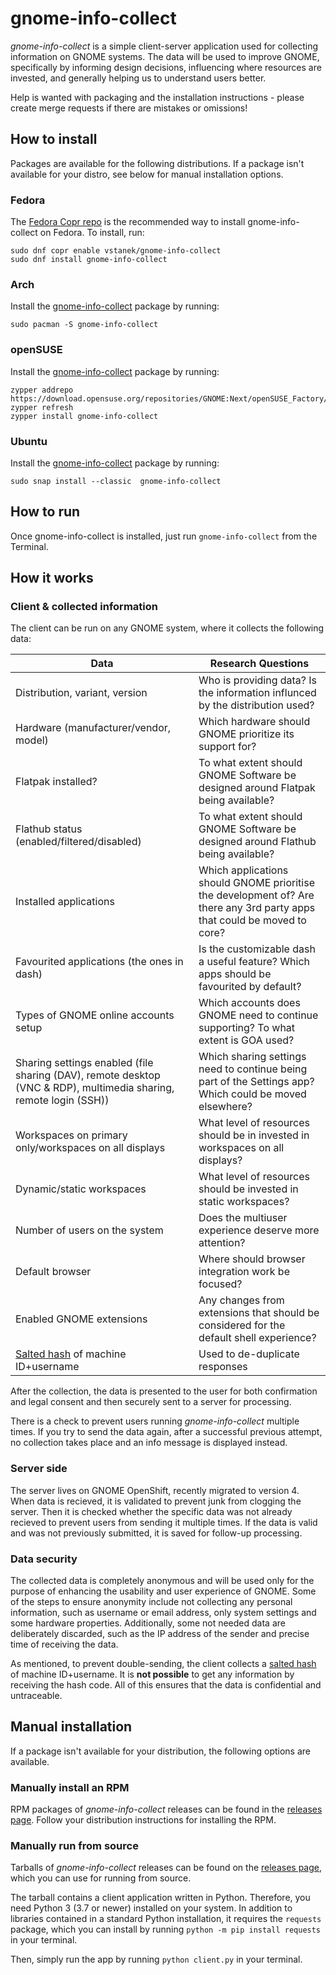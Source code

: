# gnome-info-collect

*gnome-info-collect* is a simple client-server application used for collecting information on GNOME systems. The data will be used to improve GNOME, specifically by informing design decisions, influencing where resources are invested, and generally helping us to understand users better.

Help is wanted with packaging and the installation instructions - please create merge requests if there are mistakes or omissions!

## How to install

Packages are available for the following distributions. If a package isn't available for your distro, see below for manual installation options.

### Fedora

The [Fedora Copr repo](https://copr.fedorainfracloud.org/coprs/vstanek/gnome-info-collect/ 
"Fedora Copr - vstanek/gnome-info-collect") is the recommended way to install gnome-info-collect on Fedora. To install, run:

```
sudo dnf copr enable vstanek/gnome-info-collect
sudo dnf install gnome-info-collect
```

### Arch

Install the [gnome-info-collect](https://archlinux.org/packages/gnome-info-collect) package by running:

```
sudo pacman -S gnome-info-collect
```

### openSUSE

Install the [gnome-info-collect](https://build.opensuse.org/package/show/GNOME:Next/gnome-info-collect) package by running:

```
zypper addrepo https://download.opensuse.org/repositories/GNOME:Next/openSUSE_Factory/GNOME:Next.repo
zypper refresh
zypper install gnome-info-collect
```

### Ubuntu

Install the [gnome-info-collect](https://snapcraft.io/gnome-info-collect) package by running:

```
sudo snap install --classic  gnome-info-collect
```

## How to run

Once gnome-info-collect is installed, just run `gnome-info-collect` from the Terminal.

## How it works

### Client & collected information

The client can be run on any GNOME system, where it collects the following data:

| Data             | Research Questions |
|------------------|--------------------|
| Distribution, variant, version | Who is providing data? Is the information influnced by the distribution used? |
| Hardware (manufacturer/vendor, model)             | Which hardware should GNOME prioritize its support for? |
| Flatpak installed?                                | To what extent should GNOME Software be designed around Flatpak being available? |
| Flathub status (enabled/filtered/disabled)        | To what extent should GNOME Software be designed around Flathub being available? |
| Installed applications                            | Which applications should GNOME prioritise the development of? Are there any 3rd party apps that could be moved to core? |
| Favourited applications (the ones in dash)        | Is the customizable dash a useful feature? Which apps should be favourited by default? |
| Types of GNOME online accounts setup              | Which accounts does GNOME need to continue supporting? To what extent is GOA used? |
| Sharing settings enabled (file sharing (DAV), remote desktop (VNC & RDP), multimedia sharing, remote login (SSH)) | Which sharing settings need to continue being part of the Settings app? Which could be moved elsewhere? |
| Workspaces on primary only/workspaces on all displays | What level of resources should be in invested in workspaces on all displays? |
| Dynamic/static workspaces                         | What level of resources should be invested in static workspaces? |
| Number of users on the system                     | Does the multiuser experience deserve more attention? |
| Default browser                                   | Where should browser integration work be focused? |
| Enabled GNOME extensions                          | Any changes from extensions that should be considered for the default shell experience? |
| [Salted hash](https://en.wikipedia.org/wiki/Salt_(cryptography) "Wikipedia - Salt (crptography)") of machine ID+username | Used to de-duplicate responses |

After the collection, the data is presented to the user for both confirmation and legal consent and then securely sent to a server for processing.

There is a check to prevent users running *gnome-info-collect* multiple times. If you try to send the data
again, after a successful previous attempt, no collection takes place and an info message is 
displayed instead.

### Server side

The server lives on GNOME OpenShift, recently migrated to version 4. When data is recieved, it is
validated to prevent junk from clogging the server. Then it is checked whether the specific data 
was not already recieved to prevent users from sending it multiple times. 
If the data is valid and was not previously submitted, it is saved for follow-up processing.

### Data security

The collected data is completely anonymous and will be used only for the purpose of enhancing the usability 
and user experience of GNOME. Some of the steps to ensure anonymity include not collecting any personal 
information, such as username or email address, only system settings and some hardware properties. 
Additionally, some not needed data are deliberately discarded, such as the IP address of the sender and 
precise time of receiving the data.

As mentioned, to prevent double-sending, the client collects a 
[salted hash](https://en.wikipedia.org/wiki/Salt_(cryptography) "Wikipedia - Salt (crptography)") of 
machine ID+username. It is **not possible** to get any information by receiving the hash code. All of this 
ensures that the data is confidential and untraceable.

## Manual installation

If a package isn't available for your distribution, the following options are available.

### Manually install an RPM

RPM packages of *gnome-info-collect* releases can be found in the 
[releases page](https://gitlab.gnome.org/vstanek/gnome-info-collect/-/releases "gnome-info-collect releases"). Follow your distribution instructions for installing the RPM.

### Manually run from source

Tarballs of *gnome-info-collect* releases can be found on the 
[releases page](https://gitlab.gnome.org/vstanek/gnome-info-collect/-/releases "gnome-info-collect releases"), which you can use for running from source. 

The tarball contains a client application written in Python. Therefore, you need Python 3 (3.7 or newer) installed on your system. In addition to libraries contained in a standard Python installation, it requires the `requests` package, which you can install by running `python -m pip install requests` in your terminal.

Then, simply run the app by running `python client.py` in your terminal.
